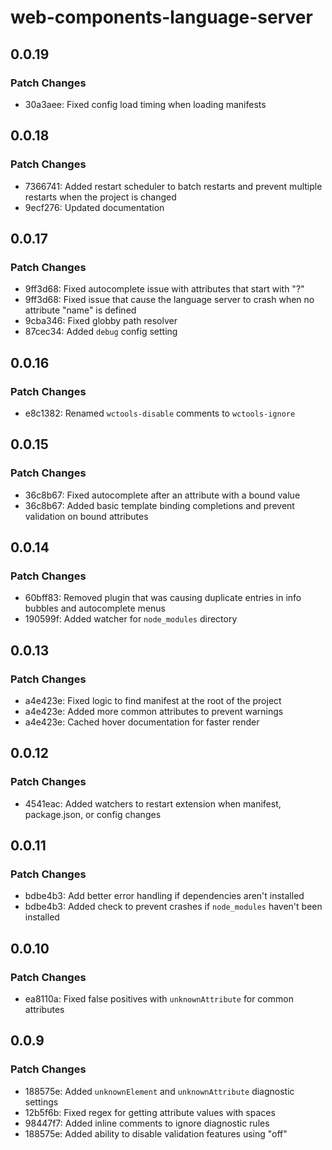 # web-components-language-server

## 0.0.19

### Patch Changes

- 30a3aee: Fixed config load timing when loading manifests

## 0.0.18

### Patch Changes

- 7366741: Added restart scheduler to batch restarts and prevent multiple restarts when the project is changed
- 9ecf276: Updated documentation

## 0.0.17

### Patch Changes

- 9ff3d68: Fixed autocomplete issue with attributes that start with "?"
- 9ff3d68: Fixed issue that cause the language server to crash when no attribute "name" is defined
- 9cba346: Fixed globby path resolver
- 87cec34: Added `debug` config setting

## 0.0.16

### Patch Changes

- e8c1382: Renamed `wctools-disable` comments to `wctools-ignore`

## 0.0.15

### Patch Changes

- 36c8b67: Fixed autocomplete after an attribute with a bound value
- 36c8b67: Added basic template binding completions and prevent validation on bound attributes

## 0.0.14

### Patch Changes

- 60bff83: Removed plugin that was causing duplicate entries in info bubbles and autocomplete menus
- 190599f: Added watcher for `node_modules` directory

## 0.0.13

### Patch Changes

- a4e423e: Fixed logic to find manifest at the root of the project
- a4e423e: Added more common attributes to prevent warnings
- a4e423e: Cached hover documentation for faster render

## 0.0.12

### Patch Changes

- 4541eac: Added watchers to restart extension when manifest, package.json, or config changes

## 0.0.11

### Patch Changes

- bdbe4b3: Add better error handling if dependencies aren't installed
- bdbe4b3: Added check to prevent crashes if `node_modules` haven't been installed

## 0.0.10

### Patch Changes

- ea8110a: Fixed false positives with `unknownAttribute` for common attributes

## 0.0.9

### Patch Changes

- 188575e: Added `unknownElement` and `unknownAttribute` diagnostic settings
- 12b5f6b: Fixed regex for getting attribute values with spaces
- 98447f7: Added inline comments to ignore diagnostic rules
- 188575e: Added ability to disable validation features using "off"

